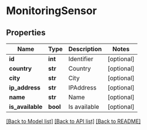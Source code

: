 # MonitoringSensor

## Properties
Name | Type | Description | Notes
------------ | ------------- | ------------- | -------------
**id** | **int** | Identifier | [optional] 
**country** | **str** | Country | [optional] 
**city** | **str** | City | [optional] 
**ip_address** | **str** | IPAddress | [optional] 
**name** | **str** | Name | [optional] 
**is_available** | **bool** | Is available | [optional] 

[[Back to Model list]](../README.md#documentation-for-models) [[Back to API list]](../README.md#documentation-for-api-endpoints) [[Back to README]](../README.md)


